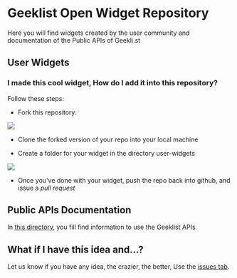 # Geeklist Open Widget Repository

Here you will find widgets created by the user community and documentation of the Public APIs of Geekli.st

## User Widgets

### I made this cool widget, How do I add it into this repository?

Follow these steps:

- Fork this repository:

<img src="http://a.yfrog.com/img644/2878/aeqp.png" />

- Clone the forked version of your repo into your local machine

- Create a folder for your widget in the directory user-widgets

<img src="http://desmond.yfrog.com/Himg619/scaled.php?tn=0&server=619&filename=wazq.png&xsize=640&ysize=640" />

- Once you've done with your widget, push the repo back into github, and issue a *pull request*

## Public APIs Documentation

In [this directory](https://github.com/geeklist/widgets/tree/master/public-api), you fill find information to use the Geeklist APIs

## What if I have this idea and...?

Let us know if you have any idea, the crazier, the better, Use the [issues tab](https://github.com/geeklist/widgets/issues).
